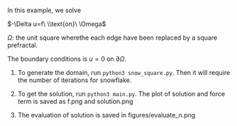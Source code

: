 In this example, we solve

$-\Delta u=f\ \\text{on}\ \Omega$

$\Omega$: the unit square wherethe each edge have been replaced by a square prefractal.

The boundary conditions is $u=0$ on $\partial \Omega$. 

1. To generate the domain, run `python3 snow_square.py`. Then it will require the number of iterations for snowflake.

2. To get the solution, run `python3 main.py`. The plot of solution and force term is saved as f.png and solution.png

3. The evaluation of solution is saved in figures/evaluate_n.png




